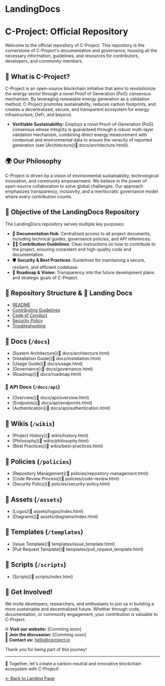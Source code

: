 # LandingDocs

# C-Project: Official Repository

Welcome to the official repository of C-Project. This repository is the cornerstone of C-Project's documentation and governance, housing all the necessary information, guidelines, and resources for contributors, developers, and community members.

## 🧬 What is C-Project?
C-Project is an open-source blockchain initiative that aims to revolutionize the energy sector through a novel Proof of Generation (PoG) consensus mechanism. By leveraging renewable energy generation as a validation method, C-Project promotes sustainability, reduces carbon footprints, and creates a decentralized, secure, and transparent ecosystem for energy infrastructure, DeFi, and beyond.

* **Verifiable Sustainability:** Employs a novel Proof-of-Generation (PoG) consensus whose integrity is guaranteed through a robust multi-layer validation mechanism, combining direct energy measurement with contextual and environmental data to ensure the veracity of reported generation (see [Architecture](📁 docs/architecture.html)).

## 🌍 Our Philosophy
C-Project is driven by a vision of environmental sustainability, technological innovation, and community empowerment. We believe in the power of open-source collaboration to solve global challenges. Our approach emphasizes transparency, inclusivity, and a meritocratic governance model where every contribution counts.

## 🎯 Objective of the LandingDocs Repository
The LandingDocs repository serves multiple key purposes:
- 📑 **Documentation Hub**: Centralized access to all project documents, including technical guides, governance policies, and API references.
- 👨‍💻 **Contribution Guidelines**: Clear instructions on how to contribute to the project, ensuring consistent and high-quality code and documentation.
- 🛡️ **Security & Best Practices**: Guidelines for maintaining a secure, resilient, and efficient codebase.
- 🚀 **Roadmap & Vision**: Transparency into the future development plans and strategic goals of C-Project.

## 📂 Repository Structure & 📄 Landing Docs

- [README](README.html)
- [Contributing Guidelines](CONTRIBUTING.html)
- [Code of Conduct](CODE_OF_CONDUCT.html)
- [Security Policy](SECURITY.html)
- [Troubleshooting](TROUBLESHOOTING.html)

## 📁 Docs (`/docs`)

- [System Architecture](📁 docs/architecture.html)
- [Installation Guide](📁 docs/installation.html)
- [Usage Guide](📁 docs/usage.html)
- [Governance](📁 docs/governance.html)
- [Roadmap](📁 docs/roadmap.html)

### 📄 API Docs (`/docs/api`)

- [Overview](📁 docs/api/overview.html)
- [Endpoints](📁 docs/api/endpoints.html)
- [Authentication](📁 docs/api/authentication.html)

## 📁 Wikis (`/wikis`)

- [Project History](📁 wikis/history.html)
- [Philosophy](📁 wikis/philosophy.html)
- [Best Practices](📁 wikis/best-practices.html)

## 📁 Policies (`/policies`)

- [Repository Management](📁 policies/repository-management.html)
- [Code Review Process](📁 policies/code-review.html)
- [Security Policy](📁 policies/security-policy.html)

## 📁 Assets (`/assets`)

- [Logos](📁 assets/logos/index.html)
- [Diagrams](📁 assets/diagrams/index.html)

## 📁 Templates (`/templates`)

- [Issue Template](📁 templates/issue_template.html)
- [Pull Request Template](📁 templates/pull_request_template.html)

## 📁 Scripts (`/scripts`)

- [Scripts](📁 scripts/index.html)


## 🤝 Get Involved!
We invite developers, researchers, and enthusiasts to join us in building a more sustainable and decentralized future. Whether through code, documentation, or community engagement, your contribution is valuable to C-Project.

🌐 **Visit our website:** [Comming soon]  
💬 **Join the discussion:** [Comming soon]  
📧 **Contact us:** hello@cproject.io

Thank you for being part of this journey!

---
🚀 Together, let's create a carbon-neutral and innovative blockchain ecosystem with C-Project!

[← Back to Landing Page](https://cproject.io)


